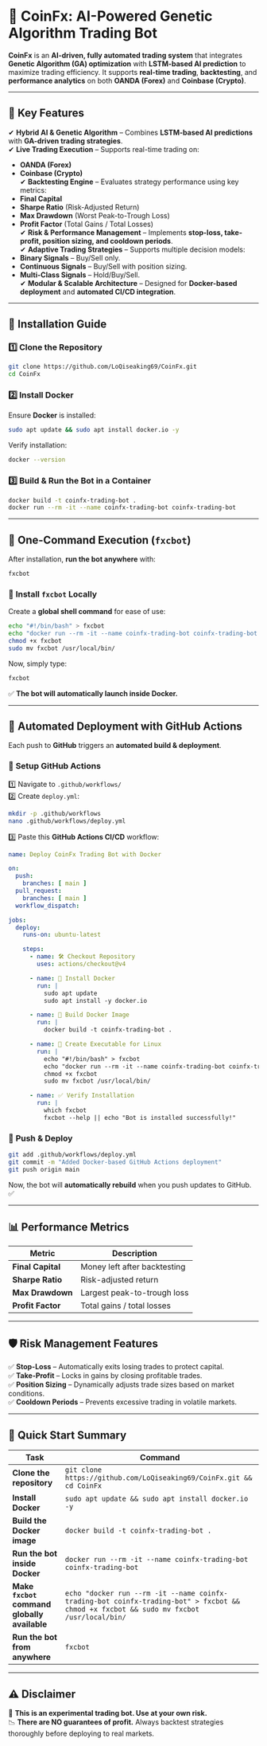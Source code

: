 # 🚀 **CoinFx: AI-Powered Genetic Algorithm Trading Bot**
**CoinFx** is an **AI-driven, fully automated trading system** that integrates **Genetic Algorithm (GA) optimization** with **LSTM-based AI prediction** to maximize trading efficiency. It supports **real-time trading**, **backtesting**, and **performance analytics** on both **OANDA (Forex)** and **Coinbase (Crypto)**.

---

## 🌟 **Key Features**
✔ **Hybrid AI & Genetic Algorithm** – Combines **LSTM-based AI predictions** with **GA-driven trading strategies**.  
✔ **Live Trading Execution** – Supports real-time trading on:  
   - **OANDA (Forex)**  
   - **Coinbase (Crypto)**  
✔ **Backtesting Engine** – Evaluates strategy performance using key metrics:  
   - **Final Capital**  
   - **Sharpe Ratio** (Risk-Adjusted Return)  
   - **Max Drawdown** (Worst Peak-to-Trough Loss)  
   - **Profit Factor** (Total Gains / Total Losses)  
✔ **Risk & Performance Management** – Implements **stop-loss, take-profit, position sizing, and cooldown periods**.  
✔ **Adaptive Trading Strategies** – Supports multiple decision models:  
   - **Binary Signals** – Buy/Sell only.  
   - **Continuous Signals** – Buy/Sell with position sizing.  
   - **Multi-Class Signals** – Hold/Buy/Sell.  
✔ **Modular & Scalable Architecture** – Designed for **Docker-based deployment** and **automated CI/CD integration**.  

---

## 📌 **Installation Guide**
### 1️⃣ **Clone the Repository**
```sh
git clone https://github.com/LoQiseaking69/CoinFx.git
cd CoinFx
```

### 2️⃣ **Install Docker**
Ensure **Docker** is installed:
```sh
sudo apt update && sudo apt install docker.io -y
```
Verify installation:
```sh
docker --version
```

### 3️⃣ **Build & Run the Bot in a Container**
```sh
docker build -t coinfx-trading-bot .
docker run --rm -it --name coinfx-trading-bot coinfx-trading-bot
```

---

## 📌 **One-Command Execution (`fxcbot`)**
After installation, **run the bot anywhere** with:
```sh
fxcbot
```

### 🔹 **Install `fxcbot` Locally**
Create a **global shell command** for ease of use:
```sh
echo "#!/bin/bash" > fxcbot
echo "docker run --rm -it --name coinfx-trading-bot coinfx-trading-bot "\$@"" >> fxcbot
chmod +x fxcbot
sudo mv fxcbot /usr/local/bin/
```
Now, simply type:
```sh
fxcbot
```
✅ **The bot will automatically launch inside Docker.**

---

## 🚀 **Automated Deployment with GitHub Actions**
Each push to **GitHub** triggers an **automated build & deployment**.

### 📌 **Setup GitHub Actions**
1️⃣ Navigate to `.github/workflows/`  
2️⃣ Create `deploy.yml`:
```sh
mkdir -p .github/workflows
nano .github/workflows/deploy.yml
```
3️⃣ Paste this **GitHub Actions CI/CD** workflow:

```yaml
name: Deploy CoinFx Trading Bot with Docker

on:
  push:
    branches: [ main ]
  pull_request:
    branches: [ main ]
  workflow_dispatch:

jobs:
  deploy:
    runs-on: ubuntu-latest

    steps:
      - name: 🛠️ Checkout Repository
        uses: actions/checkout@v4

      - name: 🐳 Install Docker
        run: |
          sudo apt update
          sudo apt install -y docker.io

      - name: 🔧 Build Docker Image
        run: |
          docker build -t coinfx-trading-bot .

      - name: 🚀 Create Executable for Linux
        run: |
          echo "#!/bin/bash" > fxcbot
          echo "docker run --rm -it --name coinfx-trading-bot coinfx-trading-bot "\$@"" >> fxcbot
          chmod +x fxcbot
          sudo mv fxcbot /usr/local/bin/

      - name: ✅ Verify Installation
        run: |
          which fxcbot
          fxcbot --help || echo "Bot is installed successfully!"
```

### 📌 **Push & Deploy**
```sh
git add .github/workflows/deploy.yml
git commit -m "Added Docker-based GitHub Actions deployment"
git push origin main
```
Now, the bot will **automatically rebuild** when you push updates to GitHub. ✅  

---

## 📊 **Performance Metrics**
| Metric           | Description                                    |
|-----------------|--------------------------------|
| **Final Capital** | Money left after backtesting |
| **Sharpe Ratio**  | Risk-adjusted return         |
| **Max Drawdown**  | Largest peak-to-trough loss  |
| **Profit Factor** | Total gains / total losses  |

---

## 🛡 **Risk Management Features**
✅ **Stop-Loss** – Automatically exits losing trades to protect capital.  
✅ **Take-Profit** – Locks in gains by closing profitable trades.  
✅ **Position Sizing** – Dynamically adjusts trade sizes based on market conditions.  
✅ **Cooldown Periods** – Prevents excessive trading in volatile markets.  

---

## 🚀 **Quick Start Summary**
| **Task** | **Command** |
|----------|------------|
| **Clone the repository** | `git clone https://github.com/LoQiseaking69/CoinFx.git && cd CoinFx` |
| **Install Docker** | `sudo apt update && sudo apt install docker.io -y` |
| **Build the Docker image** | `docker build -t coinfx-trading-bot .` |
| **Run the bot inside Docker** | `docker run --rm -it --name coinfx-trading-bot coinfx-trading-bot` |
| **Make `fxcbot` command globally available** | `echo "docker run --rm -it --name coinfx-trading-bot coinfx-trading-bot" > fxcbot && chmod +x fxcbot && sudo mv fxcbot /usr/local/bin/` |
| **Run the bot from anywhere** | `fxcbot` |

---

## ⚠ **Disclaimer**
🚨 **This is an experimental trading bot. Use at your own risk.**  
📉 **There are NO guarantees of profit.** Always backtest strategies thoroughly before deploying to real markets.

